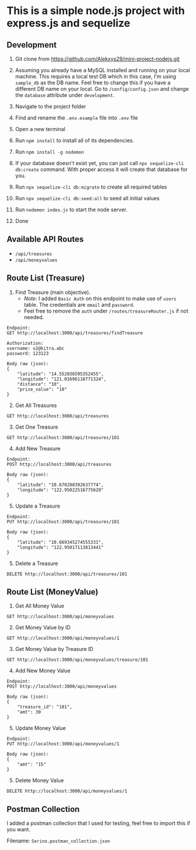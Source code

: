 # This is a simple node.js project with express.js and sequelize

## Development

1. Git clone from https://github.com/Alekxys29/mini-project-nodejs.git

2. Assuming you already have a MySQL installed and running on your local machine. This requires a local test DB which in this case, I'm using `sample_db` as the DB name. Feel free to change this if you have a different DB name on your local. Go to `/config/config.json` and change the `database` attribute under `development`.

3. Navigate to the project folder

4. Find and rename the `.env.example` file into `.env` file

5. Open a new terminal

6. Run `npm install` to install all of its dependencies.

7. Run `npm install -g nodemon`

8. If your database doesn't exist yet, you can just call `npx sequelize-cli db:create` command. With proper access it will create that database for you.

8. Run `npx sequelize-cli db:migrate` to create all required tables

9. Run `npx sequelize-cli db:seed:all` to seed all initial values

9. Run `nodemon index.js` to start the node server.

9. Done


## Available API Routes

* `/api/treasures`
* `/api/moneyvalues`

## Route List (Treasure)

1. Find Treasure (main objective). 
    * _Note_: I added `Basic Auth` on this endpoint to make use of `users` table. The credentials are `email` and `password`. 
    * Feel free to remove the `auth` under `/routes/treasureRouter.js` if not needed.

```
Endpoint: 
GET http://localhost:3000/api/treasures/findTreasure

Authorization:
username: u1@kitra.abc
password: 123123

Body raw (json):
{
    "latitude": "14.552036595352455",
    "longitude": "121.01696118771324",
    "distance": "10",
    "prize_value": "10"
}
```

2. Get All Treasures
```
GET http://localhost:3000/api/treasures
```

3. Get One Treasure
```
GET http://localhost:3000/api/treasures/101
```

4. Add New Treasure
```
Endpoint:
POST http://localhost:3000/api/treasures

Body raw (json):
{
    "latitude": "10.670288392637774",
    "longitude": "122.95022516775629"
}
```

5. Update a Treasure
```
Endpoint:
PUT http://localhost:3000/api/treasures/101

Body raw (json):
{
    "latitude": "10.669345274555331",
    "longitude": "122.95017113813441"
}
```

5. Delete a Treasure
```
DELETE http://localhost:3000/api/treasures/101
```


## Route List (MoneyValue)

1. Get All Money Value
```
GET http://localhost:3000/api/moneyvalues
```


2. Get Money Value by ID
```
GET http://localhost:3000/api/moneyvalues/1
```

3. Get Money Value by Treasure ID
```
GET http://localhost:3000/api/moneyvalues/treasure/101
```

4. Add New Money Value
```
Endpoint:
POST http://localhost:3000/api/moneyvalues

Body raw (json):
{
    "treasure_id": "101",
    "amt": 30
}
```

5. Update Money Value
```
Endpoint:
PUT http://localhost:3000/api/moneyvalues/1

Body raw (json):
{
    "amt": "15"
}
```

5. Delete Money Value
```
DELETE http://localhost:3000/api/moneyvalues/1
```

## Postman Collection

I added a postman collection that I used for testing, feel free to import this if you want. 

Filename: `Serino.postman_collection.json`